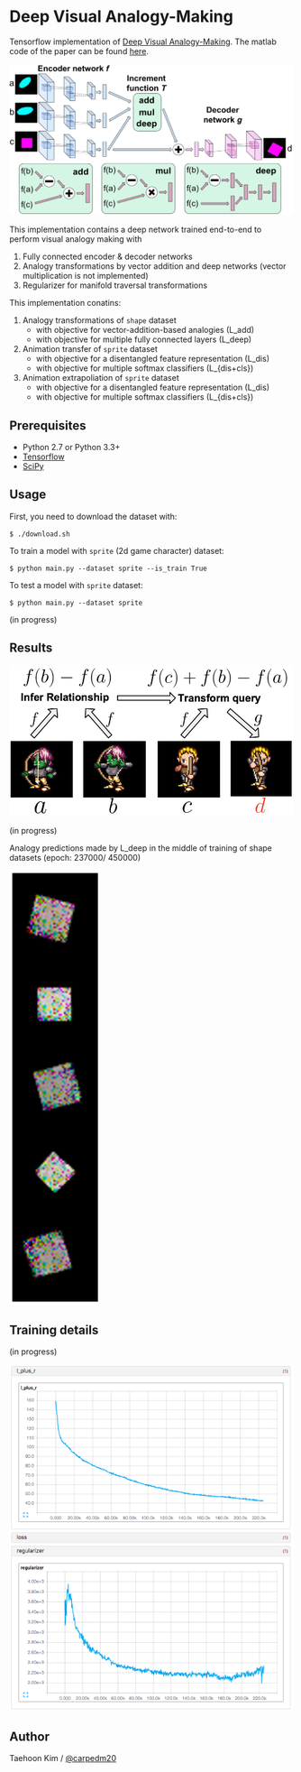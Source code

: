 Deep Visual Analogy-Making
==========================

Tensorflow implementation of [Deep Visual Analogy-Making](http://www-personal.umich.edu/~reedscot/nips2015.pdf). The matlab code of the paper can be found [here](http://www-personal.umich.edu/~reedscot/files/nips2015-analogy.tar.gz).

![model](./assets/model.png)

This implementation contains a deep network trained end-to-end to perform visual analogy making with

1. Fully connected encoder & decoder networks
2. Analogy transformations by vector addition and deep networks (vector multiplication is not implemented)
3. Regularizer for manifold traversal transformations

This implementation conatins:

1. Analogy transformations of `shape` dataset
    - with objective for vector-addition-based analogies (L_add)
    - with objective for multiple fully connected layers (L_deep)
2. Animation transfer of `sprite` dataset
    - with objective for a disentangled feature representation (L_dis)
    - with objective for multiple softmax classifiers (L_{dis+cls})
3. Animation extrapoliation of `sprite` dataset
    - with objective for a disentangled feature representation (L_dis)
    - with objective for multiple softmax classifiers (L_{dis+cls})


Prerequisites
-------------

- Python 2.7 or Python 3.3+
- [Tensorflow](https://www.tensorflow.org/)
- [SciPy](http://www.scipy.org/)


Usage
-----

First, you need to download the dataset with:

    $ ./download.sh

To train a model with `sprite` (2d game character) dataset:

    $ python main.py --dataset sprite --is_train True

To test a model with `sprite` dataset:

    $ python main.py --dataset sprite


(in progress)


Results
-------

![model example](./assets/model_example.png)

(in progress)

Analogy predictions made by L_deep in the middle of training of shape datasets (epoch: 237000/ 450000)

![training in progress](./assets/shape_training_160211.png)


Training details
----------------

(in progress)

![training in progress](./assets/shape_loss_160211.png)



Author
------

Taehoon Kim / [@carpedm20](http://carpedm20.github.io/)
